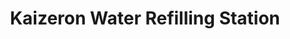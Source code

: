 ---
title: "Kaizeron Water Refilling Station"
url: /itogon/kaizeron-water-refilling-station/
shop: Wasser
---